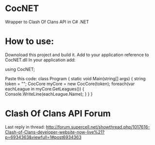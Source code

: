 # CocNET
Wrapper to Clash Of Clans API in C# .NET

# How to use:
Downoload this project and build it.
Add to your application reference to CocNET.dll
In your application add: 

using CocNET;

Paste this code:
class Program
{
    static void Main(string[] args)
    {
        string token = "";
        CocCore myCore = new CocCore(token);
        foreach(var eachLeague in myCore.GetLeagues())
        {
            Console.WriteLine(eachLeague.Name);
        }
    }
}

# Clash Of Clans API Forum
Last reply in thread: http://forum.supercell.net/showthread.php/1017616-Clash-of-Clans-developer-website-now-live%21?p=6934363&viewfull=1#post6934363
